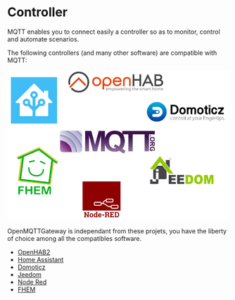 # Controller
MQTT enables you to connect easily a controller so as to monitor, control and automate scenarios.

The following controllers (and many other software) are compatible with MQTT:

![controllers](../img/OpenMQTTGateway_controllers.png)

OpenMQTTGateway is independant from these projets, you have the liberty of choice among all the compatibles software.

* [OpenHAB2](https://www.openhab.org)
* [Home Assistant](https://www.home-assistant.io)
* [Domoticz](https://www.domoticz.com)
* [Jeedom](https://www.jeedom.com)
* [Node Red](https://nodered.org)
* [FHEM](https://fhem.de)

